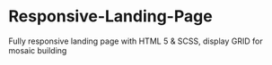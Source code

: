 # Responsive-Landing-Page
Fully responsive landing page with HTML 5 &amp; SCSS, display GRID for mosaic building
